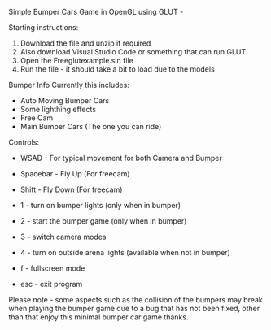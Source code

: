 Simple Bumper Cars Game in OpenGL using GLUT - 

Starting instructions:
1. Download the file and unzip if required
2. Also download Visual Studio Code or something that can run GLUT
3. Open the Freeglutexample.sln file
4. Run the file - it should take a bit to load due to the models

Bumper Info
Currently this includes:

- Auto Moving Bumper Cars
- Some lighthing effects
- Free Cam
- Main Bumper Cars (The one you can ride)

Controls:

* WSAD - For typical movement for both Camera and Bumper
* Spacebar - Fly Up (For freecam)
* Shift - Fly Down (For freecam)

* 1 - turn on bumper lights (only when in bumper)
* 2 - start the bumper game (only when in bumper)
* 3 - switch camera modes
* 4 - turn on outside arena lights (available when not in bumper)

* f - fullscreen mode
* esc - exit program

Please note - some aspects such as the collision of the bumpers may break when playing the bumper game due to a bug that has not been fixed, other than that enjoy this minimal bumper car game thanks.



